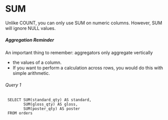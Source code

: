 # SUM
Unlike COUNT, you can only use SUM on numeric columns. 
However, SUM will ignore NULL values.

##### Aggregation Reminder

An important thing to remember: aggregators only aggregate vertically 
- the values of a column. 
- If you want to perform a calculation across rows, you would do this with simple arithmetic.

###### Query 1

     SELECT SUM(standard_qty) AS standard,
            SUM(gloss_qty) AS gloss,
            SUM(poster_qty) AS poster
     FROM orders
